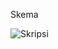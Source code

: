 Skema

![Skripsi](https://github.com/user-attachments/assets/146d787a-b8ac-44dd-8c2b-d1f1bce190af)









